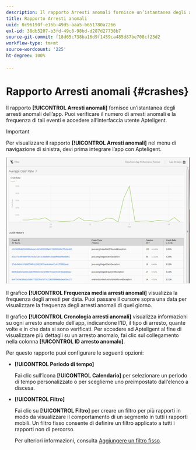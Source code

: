```yaml
---
description: Il rapporto Arresti anomali fornisce un’istantanea degli arresti anomali dell’app. Puoi verificare il numero di arresti anomali e la frequenza di tali eventi e accedere all’interfaccia utente Apteligent.
title: Rapporto Arresti anomali
uuid: 0c96190f-e16b-49d5-aaa5-b651780a7266
exl-id: 38db5207-b3fd-49c8-98bd-d287d27738b7
source-git-commit: f18d65c738ba16d9f1459ca485d87be708cf23d2
workflow-type: tm+mt
source-wordcount: '225'
ht-degree: 100%

---
```


# Rapporto Arresti anomali {#crashes}

Il rapporto **[!UICONTROL Arresti anomali]** fornisce un’istantanea degli arresti anomali dell’app. Puoi verificare il numero di arresti anomali e la frequenza di tali eventi e accedere all’interfaccia utente Apteligent.

>[!IMPORTANT]
>
>Per visualizzare il rapporto **[!UICONTROL Arresti anomali]** nel menu di navigazione di sinistra, devi prima integrare l’app con Apteligent.

![arresti anomali](assets/crashes.png)

Il grafico **[!UICONTROL Frequenza media arresti anomali]** visualizza la frequenza degli arresti per data. Puoi passare il cursore sopra una data per visualizzare la frequenza degli arresti anomali di quel giorno.

Il grafico **[!UICONTROL Cronologia arresti anomali]** visualizza informazioni su ogni arresto anomalo dell’app, indicandone l’ID, il tipo di arresto, quante volte e in che data si sono verificati. Per accedere ad Apteligent al fine di visualizzare più dettagli su un arresto anomalo, fai clic sul collegamento nella colonna **[!UICONTROL ID arresto anomalo]**.

Per questo rapporto puoi configurare le seguenti opzioni:

* **[!UICONTROL Periodo di tempo]**

   Fai clic sull’icona **[!UICONTROL Calendario]** per selezionare un periodo di tempo personalizzato o per sceglierne uno preimpostato dall’elenco a discesa.

* **[!UICONTROL Filtro]**

   Fai clic su **[!UICONTROL Filtro]** per creare un filtro per più rapporti in modo da visualizzare il comportamento di un segmento in tutti i rapporti mobili. Un filtro fisso consente di definire un filtro applicato a tutti i rapporti non di percorso.

   Per ulteriori informazioni, consulta [Aggiungere un filtro fisso](/help/using/usage/reports-customize/t-sticky-filter.md).
